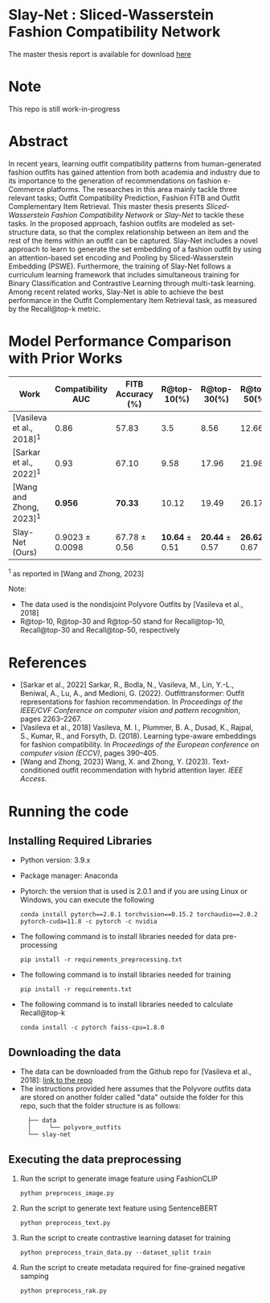 # Slay-Net : Sliced-Wasserstein Fashion Compatibility Network 
The master thesis report is available for download [here](https://drive.google.com/uc?export=view&id=1ebi9lRB-oy2W5zTkF-MNlVpTy8g5Jf8E)

# Note
This repo is still work-in-progress


# Abstract
In recent years, learning outfit compatibility patterns from human-generated fashion outfits has gained attention from 
both academia and industry due to its importance to the generation of recommendations on fashion e-Commerce platforms. 
The researches in this area mainly tackle three relevant tasks; Outfit Compatibility Prediction, Fashion FITB 
and Outfit Complementary Item Retrieval. 
This master thesis presents *Sliced-Wasserstein Fashion Compatibility Network* or *Slay-Net* to tackle these tasks. 
In the proposed approach, fashion outfits are modeled as set-structure data, so that the complex relationship 
between an item and the rest of the items within an outfit can be captured. Slay-Net includes a novel approach 
to learn to generate the set embedding of a fashion outfit by using an attention-based set encoding and 
Pooling by Sliced-Wasserstein Embedding (PSWE). Furthermore, the training of Slay-Net follows 
a curriculum learning framework that includes simultaneous training for Binary Classification and 
Contrastive Learning through multi-task learning. Among recent related works, Slay-Net is able to achieve 
the best performance in the Outfit Complementary Item Retrieval task, as measured by the Recall@top-k metric.


# Model Performance Comparison with Prior Works

| Work                                | Compatibility AUC | FITB Accuracy (%) | R@top-10(%)       | R@top-30(%)       | R@top-50(%)       |
|-------------------------------------|-------------------|-------------------|-------------------|-------------------|-------------------|
| [Vasileva et al., 2018]<sup>1</sup> | 0.86              | 57.83             | 3.5               | 8.56              | 12.66             |
| [Sarkar et al., 2022]<sup>1</sup> | 0.93              | 67.10             | 9.58              | 17.96             | 21.98             |
| [Wang and Zhong, 2023]<sup>1</sup> | **0.956**         | **70.33**         | 10.12             | 19.49             | 26.17             |
| Slay-Net (Ours) | 0.9023 &#177;  0.0098 | 67.78 &#177;  0.56 | **10.64** &#177; 0.51 | **20.44** &#177; 0.57 | **26.62** &#177;  0.67 |
<sup>1</sup> as reported in [Wang and Zhong, 2023]

Note:
- The data used is the nondisjoint Polyvore Outfits by [Vasileva et al., 2018]
- R@top-10, R@top-30 and R@top-50 stand for Recall@top-10, Recall@top-30 and Recall@top-50, respectively

# References 
* [Sarkar et al., 2022] Sarkar, R., Bodla, N., Vasileva, M., Lin, Y.-L., Beniwal, A., Lu, A., and Medioni, G. (2022). Outfittransformer: Outfit representations for fashion recommendation. In *Proceedings of the IEEE/CVF Conference on computer vision and pattern recognition*, pages 2263–2267.
* [Vasileva et al., 2018] Vasileva, M. I., Plummer, B. A., Dusad, K., Rajpal, S., Kumar, R., and Forsyth, D. (2018). Learning type-aware embeddings for fashion compatibility. In *Proceedings of the European conference on computer vision (ECCV)*, pages 390–405.
* [Wang and Zhong, 2023] Wang, X. and Zhong, Y. (2023). Text-conditioned outfit recommendation with hybrid attention layer. *IEEE Access*.

# Running the code
## Installing Required Libraries
- Python version: 3.9.x
- Package manager: Anaconda
- Pytorch: the version that is used is 2.0.1 and if you are using Linux or Windows, you can execute the following
    ```commandline
    conda install pytorch==2.0.1 torchvision==0.15.2 torchaudio==2.0.2 pytorch-cuda=11.8 -c pytorch -c nvidia
    ```
- The following command is to install libraries needed for data pre-processing
  ```commandline
  pip install -r requirements_preprocessing.txt
  ```
  
- The following command is to install libraries needed for training
  ```commandline
  pip install -r requirements.txt
  ```
  
- The following command is to install libraries needed to calculate Recall@top-k
  ```commandline
  conda install -c pytorch faiss-cpu=1.8.0
  ```


## Downloading the data

- The data can be downloaded from the Github repo for [Vasileva et al., 2018]: [link to the repo](https://github.com/mvasil/fashion-compatibility) 
- The instructions provided here assumes that the Polyvore outfits data are stored on another folder called "data" outside the folder for this repo, such that the folder structure is as follows:
  ```
    ├── data
    │     └── polyvore_outfits
    └── slay-net
  ```

## Executing the data preprocessing

1. Run the script to generate image feature using FashionCLIP
    ```commandline
    python preprocess_image.py
    ```
   
2. Run the script to generate text feature using SentenceBERT
    ```commandline
    python preprocess_text.py
    ```

3. Run the script to create contrastive learning dataset for training
    ```commandline
    python preprocess_train_data.py --dataset_split train
    ```

4. Run the script to create metadata required for fine-grained negative samping
    ```commandline
    python preprocess_rak.py
    ```
